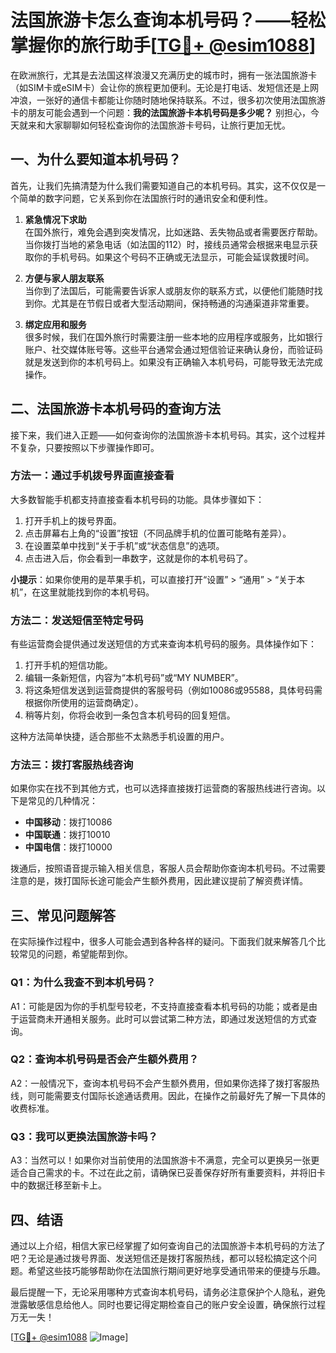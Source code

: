 # 法国旅游卡怎么查询本机号码？——轻松掌握你的旅行助手[[TG💪+ @esim1088](https://t.me/s/esim1088)]

在欧洲旅行，尤其是去法国这样浪漫又充满历史的城市时，拥有一张法国旅游卡（如SIM卡或eSIM卡）会让你的旅程更加便利。无论是打电话、发短信还是上网冲浪，一张好的通信卡都能让你随时随地保持联系。不过，很多初次使用法国旅游卡的朋友可能会遇到一个问题：**我的法国旅游卡本机号码是多少呢？** 别担心，今天就来和大家聊聊如何轻松查询你的法国旅游卡号码，让旅行更加无忧。

## 一、为什么要知道本机号码？

首先，让我们先搞清楚为什么我们需要知道自己的本机号码。其实，这不仅仅是一个简单的数字问题，它关系到你在法国旅行时的通讯安全和便利性。

1. **紧急情况下求助**  
   在国外旅行，难免会遇到突发情况，比如迷路、丢失物品或者需要医疗帮助。当你拨打当地的紧急电话（如法国的112）时，接线员通常会根据来电显示获取你的手机号码。如果这个号码不正确或无法显示，可能会延误救援时间。

2. **方便与家人朋友联系**  
   当你到了法国后，可能需要告诉家人或朋友你的联系方式，以便他们能随时找到你。尤其是在节假日或者大型活动期间，保持畅通的沟通渠道非常重要。

3. **绑定应用和服务**  
   很多时候，我们在国外旅行时需要注册一些本地的应用程序或服务，比如银行账户、社交媒体账号等。这些平台通常会通过短信验证来确认身份，而验证码就是发送到你的本机号码上。如果没有正确输入本机号码，可能导致无法完成操作。

## 二、法国旅游卡本机号码的查询方法

接下来，我们进入正题——如何查询你的法国旅游卡本机号码。其实，这个过程并不复杂，只要按照以下步骤操作即可。

### 方法一：通过手机拨号界面直接查看

大多数智能手机都支持直接查看本机号码的功能。具体步骤如下：

1. 打开手机上的拨号界面。
2. 点击屏幕右上角的“设置”按钮（不同品牌手机的位置可能略有差异）。
3. 在设置菜单中找到“关于手机”或“状态信息”的选项。
4. 点击进入后，你会看到一串数字，这就是你的本机号码了。

**小提示**：如果你使用的是苹果手机，可以直接打开“设置” > “通用” > “关于本机”，在这里就能找到你的本机号码。

### 方法二：发送短信至特定号码

有些运营商会提供通过发送短信的方式来查询本机号码的服务。具体操作如下：

1. 打开手机的短信功能。
2. 编辑一条新短信，内容为“本机号码”或“MY NUMBER”。
3. 将这条短信发送到运营商提供的客服号码（例如10086或95588，具体号码需根据你所使用的运营商确定）。
4. 稍等片刻，你将会收到一条包含本机号码的回复短信。

这种方法简单快捷，适合那些不太熟悉手机设置的用户。

### 方法三：拨打客服热线咨询

如果你实在找不到其他方式，也可以选择直接拨打运营商的客服热线进行咨询。以下是常见的几种情况：

- **中国移动**：拨打10086
- **中国联通**：拨打10010
- **中国电信**：拨打10000

拨通后，按照语音提示输入相关信息，客服人员会帮助你查询本机号码。不过需要注意的是，拨打国际长途可能会产生额外费用，因此建议提前了解资费详情。

## 三、常见问题解答

在实际操作过程中，很多人可能会遇到各种各样的疑问。下面我们就来解答几个比较常见的问题，希望能帮到你。

### Q1：为什么我查不到本机号码？

A1：可能是因为你的手机型号较老，不支持直接查看本机号码的功能；或者是由于运营商未开通相关服务。此时可以尝试第二种方法，即通过发送短信的方式查询。

### Q2：查询本机号码是否会产生额外费用？

A2：一般情况下，查询本机号码不会产生额外费用，但如果你选择了拨打客服热线，则可能需要支付国际长途通话费用。因此，在操作之前最好先了解一下具体的收费标准。

### Q3：我可以更换法国旅游卡吗？

A3：当然可以！如果你对当前使用的法国旅游卡不满意，完全可以更换另一张更适合自己需求的卡。不过在此之前，请确保已妥善保存好所有重要资料，并将旧卡中的数据迁移至新卡上。

## 四、结语

通过以上介绍，相信大家已经掌握了如何查询自己的法国旅游卡本机号码的方法了吧？无论是通过拨号界面、发送短信还是拨打客服热线，都可以轻松搞定这个问题。希望这些技巧能够帮助你在法国旅行期间更好地享受通讯带来的便捷与乐趣。

最后提醒一下，无论采用哪种方式查询本机号码，请务必注意保护个人隐私，避免泄露敏感信息给他人。同时也要记得定期检查自己的账户安全设置，确保旅行过程万无一失！

[[TG💪+ @esim1088](https://t.me/s/esim1088) ![Image](https://i.postimg.cc/4NQfJmqS/Snipaste-2025-05-13-00-14-12.png)]